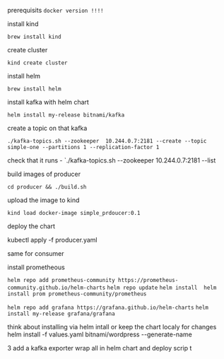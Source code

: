 prerequisits
`docker version !!!!`


install kind

`brew install kind`

create cluster

`kind create cluster`

install helm

`brew install helm`

install kafka with helm chart

`helm install my-release bitnami/kafka`

create a topic on that kafka

`./kafka-topics.sh --zookeeper  10.244.0.7:2181 --create --topic simple-one --partitions 1 --replication-factor 1`

check that it runs - `./kafka-topics.sh --zookeeper  10.244.0.7:2181 --list

build images of producer

`cd producer && ./build.sh`

upload the image to kind

`kind load docker-image simple_prdoucer:0.1`

deploy the chart

kubectl apply -f producer.yaml

same for consumer

install prometheous

`helm repo add prometheus-community https://prometheus-community.github.io/helm-charts`
`helm repo update`
`helm install  helm install prom prometheus-community/prometheus`

`helm repo add grafana https://grafana.github.io/helm-charts`
`helm install my-release grafana/grafana`

think about installing via helm intall or keep the chart localy for changes
helm install -f values.yaml bitnami/wordpress --generate-name

3 add a kafka exporter
wrap all in helm chart and deploy scrip t
